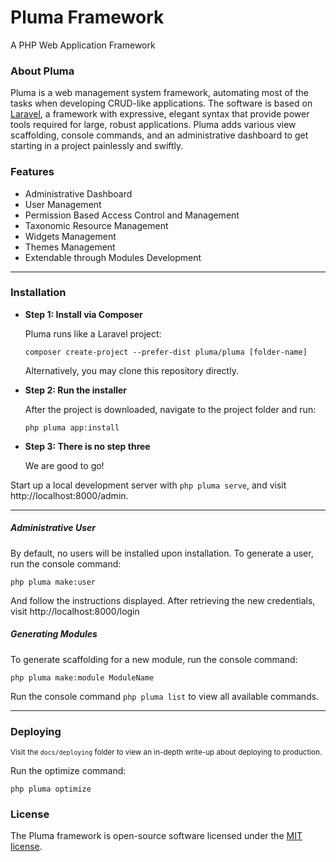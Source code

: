 # Pluma Framework
A PHP Web Application Framework

### About Pluma
Pluma is a web management system framework, automating most of the tasks when developing CRUD-like applications.
The software is based on [Laravel](https://github.com/laravel/laravel), a framework with expressive, elegant syntax that provide power tools required for large, robust applications. Pluma adds various view scaffolding, console commands, and an administrative dashboard to get starting in a project painlessly and swiftly.

### Features
* Administrative Dashboard
* User Management
* Permission Based Access Control and Management
* Taxonomic Resource Management
* Widgets Management
* Themes Management
* Extendable through Modules Development

----
### Installation
* **Step 1: Install via Composer**

    Pluma runs like a Laravel project:
    ```
    composer create-project --prefer-dist pluma/pluma [folder-name]
    ```
    Alternatively, you may clone this repository directly.

* **Step 2: Run the installer**

    After the project is downloaded, navigate to the project folder and run:
    ```
    php pluma app:install
    ```

* **Step 3: There is no step three**

    We are good to go!

Start up a local development server with `php pluma serve`, and visit http://localhost:8000/admin.

-----
##### Administrative User
By default, no users will be installed upon installation.
To generate a user, run the console command:

```
php pluma make:user
```

And follow the instructions displayed. After retrieving the new credentials, visit http://localhost:8000/login

##### Generating Modules
To generate scaffolding for a new module, run the console command:

```
php pluma make:module ModuleName
```

Run the console command `php pluma list` to view all available commands.

----

### Deploying
<small>Visit the `docs/deploying` folder to view an in-depth write-up about deploying to production.</small>

Run the optimize command:
```
php pluma optimize
```

### License
The Pluma framework is open-source software licensed under the [MIT license](https://opensource.org/licenses/MIT).
